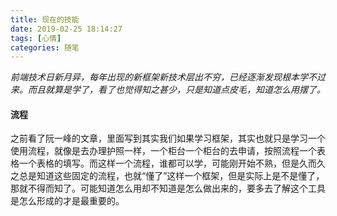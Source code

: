 ```yaml
---
title: 现在的技能
date: 2019-02-25 18:14:27
tags: [心情]
categories: 随笔
---
```

*前端技术日新月异，每年出现的新框架新技术层出不穷，已经逐渐发现根本学不过来。而且就算是学了，看了也觉得知之甚少，只是知道点皮毛，知道怎么用摆了。*
#### 流程
之前看了阮一峰的文章，里面写到其实我们如果学习框架，其实也就只是学习一个使用流程，就像是去办理护照一样，一个柜台一个柜台的去申请，按照流程一个表格一个表格的填写。而这样一个流程，谁都可以学，可能刚开始不熟，但是久而久之总是知道这些固定的流程，也就“懂了”这样一个框架，但是实际上是不是懂了，那就不得而知了。可能知道怎么用却不知道是怎么做出来的，要多去了解这个工具是怎么形成的才是最重要的。